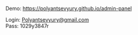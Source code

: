 Demo: https://polyantsevyury.github.io/admin-panel

Login: Polyantsevyury@gmail.com  
Pass: 1029y3847r
